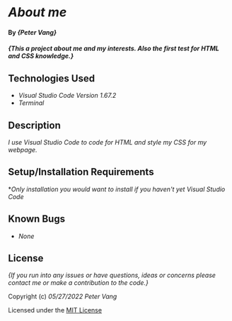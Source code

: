 # _About me_

#### By _**{Peter Vang}**_

#### _{This a project about me and my interests. Also the first test for HTML and CSS knowledge.}_

## Technologies Used

* _Visual Studio Code Version 1.67.2_
* _Terminal_

## Description
_I use Visual Studio Code to code for HTML and style my CSS for my webpage._

## Setup/Installation Requirements

*_Only installation you would want to install if you haven't yet Visual Studio Code_


## Known Bugs

* _None_

## License

_{If you run into any issues or have questions, ideas or concerns please contact me or make a contribution to the code.}_

Copyright (c) _05/27/2022_ _Peter Vang_

Licensed under the [MIT License](LICENSE)